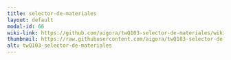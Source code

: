 ```yaml
---
title: selector-de-materiales
layout: default
modal-id: 66
wiki-link: https://github.com/aigora/twQ103-selector-de-materiales/wiki
thumbnail: https://raw.githubusercontent.com/aigora/twQ103-selector-de-materiales/master/logo/informatica%20foto.png
alt: twQ103-selector-de-materiales
---
```

